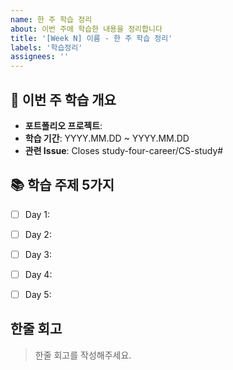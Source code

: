 ```yaml
---
name: 한 주 학습 정리
about: 이번 주에 학습한 내용을 정리합니다
title: '[Week N] 이름 - 한 주 학습 정리'
labels: '학습정리'
assignees: ''
---
```


## 📌 이번 주 학습 개요
- **포트폴리오 프로젝트**: 
- **학습 기간**: YYYY.MM.DD ~ YYYY.MM.DD
- **관련 Issue**: Closes study-four-career/CS-study#<issue-number>

<!-- Issue 번호는 원본 저장소의 Issue 번호를 입력하세요 -->

## 📚 학습 주제 5가지
- [ ] Day 1: 
- [ ] Day 2: 
- [ ] Day 3: 
- [ ] Day 4: 
- [ ] Day 5: 
  

## 한줄 회고
> 한줄 회고를 작성해주세요.



